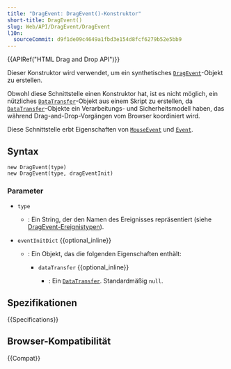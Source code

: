 ```yaml
---
title: "DragEvent: DragEvent()-Konstruktor"
short-title: DragEvent()
slug: Web/API/DragEvent/DragEvent
l10n:
  sourceCommit: d9f1de09c4649a1fbd3e154d8fcf6279b52e5bb9
---
```


{{APIRef("HTML Drag and Drop API")}}

Dieser Konstruktor wird verwendet, um ein synthetisches [`DragEvent`](/de/docs/Web/API/DragEvent)-Objekt zu erstellen.

Obwohl diese Schnittstelle einen Konstruktor hat, ist es nicht möglich, ein nützliches [`DataTransfer`](/de/docs/Web/API/DataTransfer)-Objekt aus einem Skript zu erstellen, da [`DataTransfer`](/de/docs/Web/API/DataTransfer)-Objekte ein Verarbeitungs- und Sicherheitsmodell haben, das während Drag-and-Drop-Vorgängen vom Browser koordiniert wird.

Diese Schnittstelle erbt Eigenschaften von [`MouseEvent`](/de/docs/Web/API/MouseEvent) und [`Event`](/de/docs/Web/API/Event).

## Syntax

```js-nolint
new DragEvent(type)
new DragEvent(type, dragEventInit)
```

### Parameter

- `type`

  - : Ein String, der den Namen des Ereignisses repräsentiert (siehe [DragEvent-Ereignistypen](/de/docs/Web/API/DragEvent#event_types)).

- `eventInitDict` {{optional_inline}}

  - : Ein Objekt, das die folgenden Eigenschaften enthält:

    - `dataTransfer` {{optional_inline}}

      - : Ein [`DataTransfer`](/de/docs/Web/API/DataTransfer). Standardmäßig `null`.

## Spezifikationen

{{Specifications}}

## Browser-Kompatibilität

{{Compat}}
